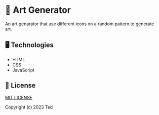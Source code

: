 # :art: Art Generator
An art genarator that use different icons on a random pattern to generate art.

## :desktop_computer: Technologies
- HTML
- CSS
- JavaScript

## :page_facing_up: License
[MIT LICENSE](LICENSE)

Copyright (c) 2023 Ted